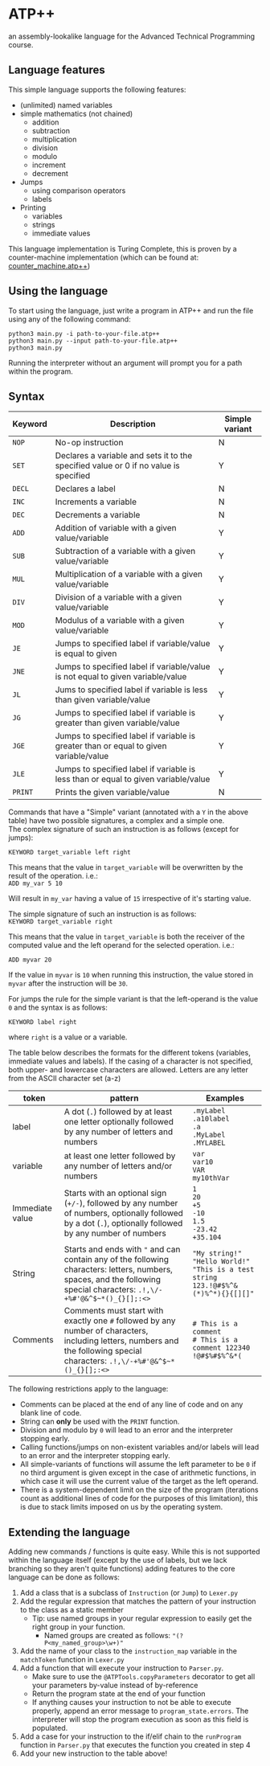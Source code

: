 

  
# ATP++  
an assembly-lookalike language for the Advanced Technical Programming course.  
  
## Language features  
This simple language supports the following features:  
  
- (unlimited) named variables  
- simple mathematics (not chained)  
   - addition  
   - subtraction  
   - multiplication  
   - division  
   - modulo  
   - increment  
   - decrement  
- Jumps  
   - using comparison operators  
   - labels  
- Printing
   - variables
   - strings
   - immediate values
  
This language implementation is Turing Complete, this is proven by a counter-machine implementation (which can be found at: [counter_machine.atp++](https://github.com/florianhumblot/ATPpp/blob/master/example_programs/counter_machine.atp++))  
  
## Using the language  
  
To start using the language, just write a program in ATP++ and run the file using any of the following command:  
```  
python3 main.py -i path-to-your-file.atp++  
python3 main.py --input path-to-your-file.atp++  
python3 main.py  
```  
Running the interpreter without an argument will prompt you for a path within the program.  
  
## Syntax  
  
|  Keyword  |  Description  | Simple variant |  
| -- | -- | -- |  
|  `NOP` |  No-op instruction  | N |  
|  `SET` |  Declares a variable and sets it to the specified value or 0 if no value is specified  | Y |  
|  `DECL` |  Declares a label  | N |  
|  `INC` |  Increments a variable  | N |  
|  `DEC` |  Decrements a variable  | N |  
|  `ADD` |  Addition of variable with a given value/variable  | Y |  
|  `SUB` |  Subtraction of a variable with a given value/variable  | Y |  
|  `MUL` |  Multiplication of a variable with a given value/variable  | Y |  
|  `DIV` |  Division of a variable with a given value/variable  | Y |  
|  `MOD` |  Modulus of a variable with a given value/variable  | Y |  
|  `JE` |  Jumps to specified label if variable/value is equal to given | Y |  
|  `JNE` |  Jumps to specified label if variable/value is not equal to given variable/value | Y |  
|  `JL` |  Jums to specified label if variable is less than given variable/value | Y |  
|  `JG` |  Jumps to specified label if variable is greater than given variable/value | Y |  
|  `JGE` |  Jumps to specified label if variable is greater than or equal to given variable/value | Y |  
|  `JLE` |  Jumps to specified label if variable is less than or equal to given variable/value | Y |  
|  `PRINT` |  Prints the given variable/value  | N |  
  
Commands that have a "Simple" variant (annotated with a `Y` in the above table) have two possible signatures, a complex and a simple one.  
The complex signature of such an instruction is as follows (except for jumps):  
  
`KEYWORD target_variable left right`  
  
This means that the value in `target_variable` will be overwritten by the result of the operation. i.e.:  
`ADD my_var 5 10`  
  
Will result in `my_var` having a value of `15` irrespective of it's starting value.  
  
The simple signature of such an instruction is as follows:  
`KEYWORD target_variable right`  
  
This means that the value in `target_variable` is both the receiver of the computed value and the left operand for the selected operation. i.e.:  
  
`ADD myvar 20`  
  
If the value in `myvar` is `10` when running this instruction, the value stored in `myvar` after the instruction will be `30`.

For jumps the rule for the simple variant is that the left-operand is the value `0` and the syntax is as follows:

`KEYWORD label right` 

where `right` is a value or a variable.

The table below describes the formats for the different tokens (variables, immediate values and labels). If the casing of a character is not specified, both upper- and lowercase characters are allowed. Letters are any letter from the ASCII character set (a-z)

|token| pattern | Examples |
|--|--| -- | 
| label | A dot (`.`) followed by at least one letter optionally followed by any number of letters and numbers | `.myLabel`<br>`.a10label`<br>`.a`<br>`.MyLabel`<br>`.MYLABEL` |
| variable | at least one letter followed by any number of letters and/or numbers| `var`<br>`var10`<br>`VAR`<br>`my10thVar`|
|Immediate value|Starts with an optional sign (`+/-`), followed by any number of numbers, optionally followed by a dot (`.`), optionally followed by any number of numbers |`1`<br>`20`<br>`+5`<br>`-10`<br>`1.5`<br>`-23.42`<br>`+35.104`|
|String | Starts and ends with `"` and can contain any of the following characters: letters, numbers, spaces, and the following special characters: `.!,\/-+%#'@&^$~*()_{}[];:<>` | `"My string!"`<br>`"Hello World!"`<br>`"This is a test string 123.!@#$%^&(*)%^*){}{[][]"` |
| Comments | Comments must start with exactly one `#` followed by any number of characters, including letters, numbers and the following special characters: `.!,\/-+%#'@&^$~*()_{}[];:<>` | `# This is a comment`<br>`# This is a comment 122340 !@#$%#$%^&*(`|

The following restrictions apply to the language:
 - Comments can be placed at the end of any line of code and on any blank line of code.
 - String can __only__ be used with the `PRINT` function.
 - Division and modulo by `0` will lead to an error and the interpreter stopping early.
 - Calling functions/jumps on non-existent variables and/or labels will lead to an error and the interpreter stopping early.
 - All simple-variants of functions will assume the left parameter to be `0` if no third argument is given except in the case of arithmetic functions, in which case it will use the current value of the target as the left operand.
 - There is a system-dependent limit on the size of the program (iterations count as additional lines of code for the purposes of this limitation), this is due to stack limits imposed on us by the operating system.

## Extending the language

Adding new commands / functions is quite easy. While this is not supported within the language itself (except by the use of labels, but we lack branching so they aren't quite functions) adding features to the core language can be done as follows:

1. Add a class that is a subclass of `Instruction` (or `Jump`) to `Lexer.py`
2. Add the regular expression that matches the pattern of your instruction to the class as a static member
	- Tip: use named groups in your regular expression to easily get the right group in your function. 
		- Named groups are created as follows: `"(?P<my_named_group>\w+)"` 
3. Add the name of your class to the `instruction_map` variable in the `matchToken` function in `Lexer.py` 
4. Add a function that will execute your instruction to `Parser.py`.
	- Make sure to use the `@ATPTools.copyParameters` decorator to get all your parameters by-value instead of by-reference
	- Return the program state at the end of your function
	- If anything causes your instruction to not be able to execute properly, append an error message to `program_state.errors`. The interpreter will stop the program execution as soon as this field is populated. 
5. Add a case for your instruction to the if/elif chain to the `runProgram` function in `Parser.py` that executes the function you created in step 4
6. Add your new instruction to the table above!
